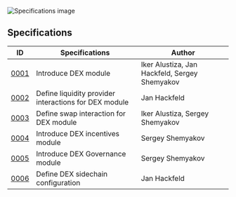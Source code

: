 ![Specifications image](https://github.com/LiskHQ/lisk-dex-specs/assets/101553630/5db53d6e-c237-496f-9a4b-2aa1ef793b9e)

## Specifications
| ID | Specifications | Author |
|--------|-------|--------|
| [0001](specifications/0001.md) | Introduce DEX module | Iker Alustiza, Jan Hackfeld, Sergey Shemyakov 
| [0002](specifications/0002.md) | Define liquidity provider interactions for DEX module | Jan Hackfeld 
| [0003](specifications/0003.md) | Define swap interaction for DEX module | Iker Alustiza, Sergey Shemyakov| 
| [0004](specifications/0004.md) | Introduce DEX incentives module | Sergey Shemyakov | 
| [0005](specifications/0005.md) | Introduce DEX Governance module | Sergey Shemyakov | 
| [0006](specifications/0006.md) | Define DEX sidechain configuration | Jan Hackfeld 

